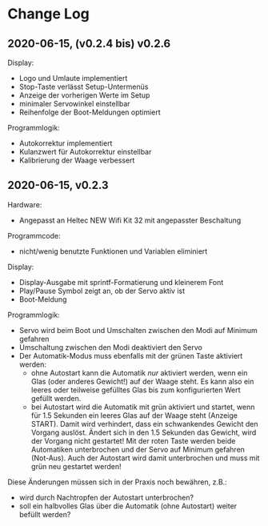 # Change Log
## 2020-06-15, (v0.2.4 bis) v0.2.6 

Display:
- Logo und Umlaute implementiert
- Stop-Taste verlässt Setup-Untermenüs
- Anzeige der vorherigen Werte im Setup
- minimaler Servowinkel einstellbar
- Reihenfolge der Boot-Meldungen optimiert

Programmlogik:
- Autokorrektur implementiert
- Kulanzwert für Autokorrektur einstellbar
- Kalibrierung der Waage verbessert


## 2020-06-15, v0.2.3

Hardware:
- Angepasst an Heltec NEW Wifi Kit 32 mit angepasster Beschaltung

Programmcode:
- nicht/wenig benutzte Funktionen und Variablen eliminiert

Display:
- Display-Ausgabe mit sprintf-Formatierung und kleinerem Font
- Play/Pause Symbol zeigt an, ob der Servo aktiv ist
- Boot-Meldung

Programmlogik:
- Servo wird beim Boot und Umschalten zwischen den Modi auf Minimum gefahren
- Umschaltung zwischen den Modi deaktiviert den Servo
- Der Automatik-Modus muss ebenfalls mit der grünen Taste aktiviert werden:
   - ohne Autostart kann die Automatik _nur_ aktiviert werden, wenn ein Glas (oder anderes Gewicht!) auf der Waage steht.
     Es kann also ein leeres oder teilweise gefülltes Glas bis zum konfigurierten Wert gefüllt werden.
   - bei Autostart wird die Automatik mit grün aktiviert und startet, wenn für 1.5 Sekunden ein leeres Glas auf der Waage steht (Anzeige START).
     Damit wird verhindert, dass ein schwankendes Gewicht den Vorgang auslöst. 
     Ändert sich in den 1.5 Sekunden das Gewicht, wird der Vorgang nicht gestartet!
  Mit der roten Taste werden beide Automatiken unterbrochen und der Servo auf Minimum gefahren (Not-Aus). 
  Auch der Autostart wird damit unterbrochen und muss mit grün neu gestartet werden!

Diese Änderungen müssen sich in der Praxis noch bewähren, z.B.:
- wird durch Nachtropfen der Autostart unterbrochen?
- soll ein halbvolles Glas über die Automatik (ohne Autostart) weiter befüllt werden?
